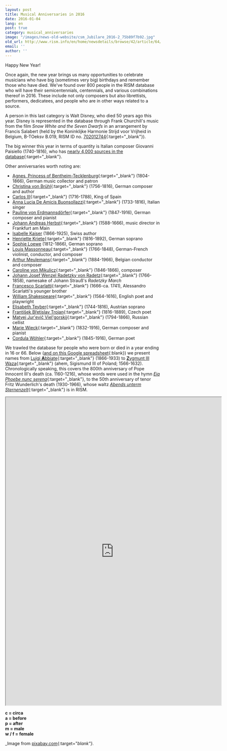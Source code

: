 ```yaml
---
layout: post
title: Musical Anniversaries in 2016
date: 2016-01-04
lang: en
post: true
category: musical_anniversaries
image: "/images/news-old-website/csm_Jubilare_2016-2_75b89f7b92.jpg"
old_url: http://www.rism.info/en/home/newsdetails/browse/42/article/64/musical-anniversaries-in-2016.html
email: ''
author: ''
---
```


Happy New Year!

Once again, the new year brings us many opportunities to celebrate musicians who have big (sometimes very big) birthdays and remember those who have died. We've found over 800 people in the RISM database who will have their semicentennials, centennials, and various combinations thereof in 2016. These include not only composers but also librettists, performers, dedicatees, and people who are in other ways related to a source.

A person in this last category is Walt Disney, who died 50 years ago this year. Disney is represented in the database through Frank Churchill's music from the film _Snow White and the Seven Dwarfs_ in an arrangement by Francis Salabert (held by the Koninklijke Harmonie Strijd voor Vrijheid in Belgium, B-TOeksv B.019, RISM ID no. [702012744](https://opac.rism.info/search?id=702012744){:target="_blank"}).

The big winner this year in terms of quantity is Italian composer Giovanni Paisiello (1740-1816), who has [nearly 4,000 sources in the database](https://opac.rism.info/search?View=rism&author=Giovanni+Paisiello){:target="_blank"}.

Other anniversaries worth noting are:  
- [Agnes, Princess of Bentheim-Tecklenburg](https://opac.rism.info/metaopac/search?View=rism&q=189529342){:target="_blank"} (1804-1866), German music collector and patron
- [Christina von Brühl](https://opac.rism.info/metaopac/search?View=rism&q=116750715){:target="_blank"} (1756-1816), German composer and author
- [Carlos III](https://opac.rism.info/metaopac/search?View=rism&q=118925059){:target="_blank"} (1716-1788), King of Spain
- [Anna Lucia De Amicis Buonsollazzi](https://opac.rism.info/metaopac/search?View=rism&q=Buonsollazzi){:target="_blank"} (1733-1816), Italian singer
- [Pauline von Erdmannsdörfer](https://opac.rism.info/metaopac/search?View=rism&q=116531460){:target="_blank"} (1847-1916), German composer and pianist
- [Johann Andreas Herbst](https://opac.rism.info/search?View=rism&author=123936993){:target="_blank"} (1588-1666), music director in Frankfurt am Main
- [Isabelle Kaiser](https://opac.rism.info/metaopac/search?View=rism&q=116026650 "external-link-new-window") (1866-1925), Swiss author
- [Henriette Kriete](https://opac.rism.info/metaopac/search?View=rism&q=116545992){:target="_blank"} (1816-1892), German soprano
- [Sophie Loewe](https://opac.rism.info/metaopac/search?View=rism&q=117037621 "external-link-new-window") (1812-1866), German soprano
- [Louis Massonneau](https://opac.rism.info/search?View=rism&author=116836415){:target="_blank"} (1766-1848), German-French violinist, conductor, and composer
- [Arthur Meulemans](https://opac.rism.info/search?View=rism&author=120905477){:target="_blank"} (1884-1966), Belgian conductor and composer
- [Caroline von Mikulicz](https://opac.rism.info/metaopac/search?View=rism&q=Caroline+von+Mikulicz){:target="_blank"} (1846-1866), composer
- [Johann Josef Wenzel Radetzky von Radetz](https://opac.rism.info/metaopac/search?View=rism&q=Radetzky){:target="_blank"} (1766-1858), namesake of Johann Strauß's _Radetzky March_
- [Francesco Scarlatti](https://opac.rism.info/search?View=rism&author=131748688){:target="_blank"} (1666-ca. 1741), Alessandro Scarlatti's younger brother
- [William Shakespeare](https://opac.rism.info/metaopac/search?View=rism&q=William+Shakespeare){:target="_blank"} (1564-1616), English poet and playwright
- [Elisabeth Teyber](https://opac.rism.info/metaopac/search?View=rism&q=131976281){:target="_blank"} (1744-1816), Austrian soprano
- [František Břetislav Trojan](https://opac.rism.info/metaopac/search?View=rism&q=Franti%C5%A1ek+B%C5%99etislav+Trojan){:target="_blank"} (1816-1889), Czech poet
- [Matvej Jur'evič Viel'gorskij](https://opac.rism.info/metaopac/search?View=rism&q=118982044){:target="_blank"} (1794-1866), Russian cellist
- [Marie Wieck](https://opac.rism.info/metaopac/search?View=rism&q=117346748){:target="_blank"} (1832-1916), German composer and pianist
- [Cordula Wöhler](https://opac.rism.info/metaopac/search?View=rism&q=136125425){:target="_blank"} (1845-1916), German poet

We trawled the database for people who were born or died in a year ending in 16 or 66. Below ([and on this Google spreadsheet](https://docs.google.com/spreadsheets/d/1-watBEnPiMxTm6oKp-LFLpIO_2aAZPioz1P__nspH88/edit?usp=sharing){:blank}) we present names from [Luigi **A**bbiate](https://opac.rism.info/search?View=rism&author=Luigi+Abbiate){:target="_blank"} (1866-1933) to [**Z**ygmunt III Waza](https://opac.rism.info/search?id=452507522){:target="_blank"} (ahem, Sigismund III of Poland; 1566-1632). Chronologically speaking, this covers the 800th anniversary of Pope Innocent III's death (ca. 1160-1216), whose words were used in the hymn [_Eia Phoebe nunc serena_](https://opac.rism.info/search?id=454000421){:target="_blank"}, to the 50th anniversary of tenor Fritz Wunderlich's death (1930-1966), whose waltz [_Abends unterm Sternenzelt_](https://opac.rism.info/search?id=457000441){:target="_blank"} is in RISM.  


<iframe src="https://docs.google.com/spreadsheets/d/e/2PACX-1vQahst97oF2XJaZsne_AVViXJTN2WXP9gjZ50Sk41A8KzQNKOdQ5AmZXV30w6afbVBKP90KEy0vsQKI/pubhtml?widget=true&amp;headers=false" width="700" height="1000"></iframe>  

**c = circa**  
**a = before**  
**p = after**  
**m = male**  
**w / f = female**

_Image from [pixabay.com](https://pixabay.com/de/illustrations/jahreswechsel-2016-jahreswende-936219/){:target="_blank"}._
